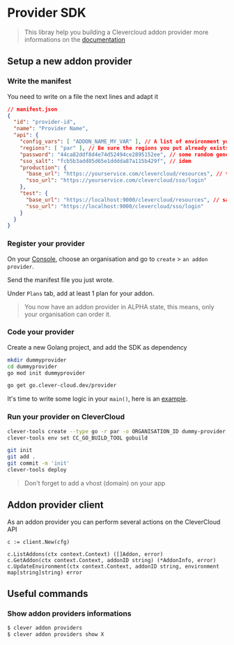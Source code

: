 # Provider SDK

> This libray help you building a Clevercloud addon provider
> more informations on the [documentation](https://www.clever.cloud/developers/doc/marketplace/#add-on-infos-api)

## Setup a new addon provider

### Write the manifest

You need to write on a file the next lines and adapt it

```json
// manifest.json
{
  "id": "provider-id",
  "name": "Provider Name",
  "api": {
    "config_vars": [ "ADDON_NAME_MY_VAR" ], // A list of environment your addon will expose to applications (must be prefixed by `PROVIDER_ID`)
    "regions": [ "par" ], // Be sure the regions you put already exists on CleverCloud
    "password": "44ca82ddf8d4e74d52494ce2895152ee", // some random generated secret
    "sso_salt": "fcb5b3add85d65e1dddda87a115b429f", // idem
    "production": {
      "base_url": "https://yourservice.com/clevercloud/resources", // the endpoint we can contact your provider
      "sso_url": "https://yourservice.com/clevercloud/sso/login"
    },
    "test": {
      "base_url": "https://localhost:9000/clevercloud/resources", // same as production
      "sso_url": "https://localhost:9000/clevercloud/sso/login"
    }
  }
}
```

### Register your provider

On your [Console](https://console.clever-cloud.com/), choose an organisation and go to `create` > `an addon provider`.

Send the manifest file you just wrote.

Under `Plans` tab, add at least 1 plan for your addon.


> You now have an addon provider in ALPHA state, this means, only your organisation can order it.

### Code your provider

Create a new Golang project, and add the SDK as dependency

```sh
mkdir dummyprovider
cd dummyprovider
go mod init dummyprovider

go get go.clever-cloud.dev/provider

```

It's time to write some logic in your `main()`, here is an [example](./example/main.go).

### Run your provider on CleverCloud

```sh
clever-tools create --type go -r par -o ORGANISATION_ID dummy-provider
clever-tools env set CC_GO_BUILD_TOOL gobuild

git init
git add .
git commit -m 'init'
clever-tools deploy
```

> Don't forget to add a vhost (domain) on your app

## Addon provider client

As an addon provider you can perform several actions on the CleverCloud API

```golang
c := client.New(cfg)

c.ListAddons(ctx context.Context) ([]Addon, error)
c.GetAddon(ctx context.Context, addonID string) (*AddonInfo, error)
c.UpdateEnvironment(ctx context.Context, addonID string, environment map[string]string) error

```

## Useful commands

### Show addon providers informations

```sh
$ clever addon providers
$ clever addon providers show X
```
